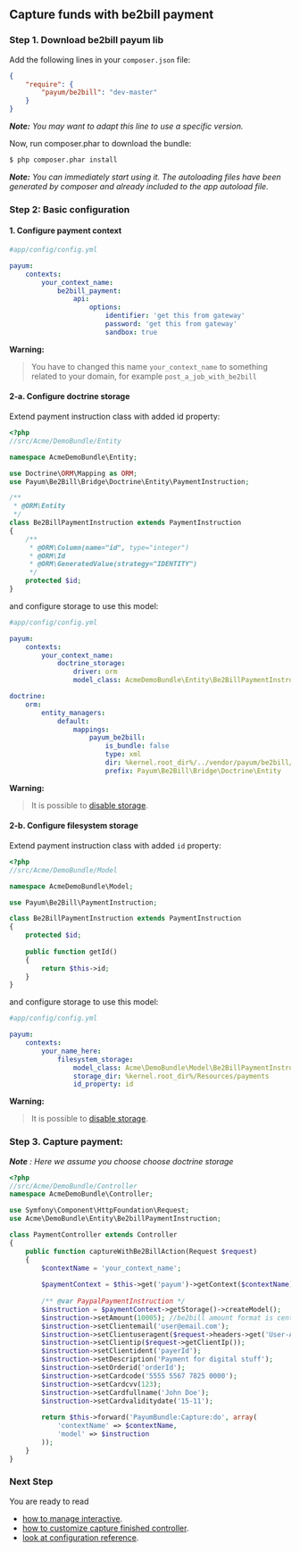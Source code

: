 ## Capture funds with be2bill payment

### Step 1. Download be2bill payum lib

Add the following lines in your `composer.json` file:

```json
{
    "require": {
        "payum/be2bill": "dev-master"
    }
}
```

_**Note:** You may want to adapt this line to use a specific version._

Now, run composer.phar to download the bundle:

```bash
$ php composer.phar install
```

_**Note:** You can immediately start using it. The autoloading files have been generated by composer and already included to the app autoload file._

### Step 2: Basic configuration

#### 1. Configure payment context
```yaml
#app/config/config.yml

payum:
    contexts:
        your_context_name:
            be2bill_payment:
                api:
                    options:
                        identifier: 'get this from gateway'
                        password: 'get this from gateway'
                        sandbox: true
```

**Warning:**

> You have to changed this name `your_context_name` to something related to your domain, for example `post_a_job_with_be2bill`

#### 2-a. Configure doctrine storage

Extend payment instruction class with added id property:

```php
<?php
//src/Acme/DemoBundle/Entity

namespace AcmeDemoBundle\Entity;

use Doctrine\ORM\Mapping as ORM;
use Payum\Be2Bill\Bridge\Doctrine\Entity\PaymentInstruction;

/**
 * @ORM\Entity
 */
class Be2BillPaymentInstruction extends PaymentInstruction
{
    /**
     * @ORM\Column(name="id", type="integer")
     * @ORM\Id
     * @ORM\GeneratedValue(strategy="IDENTITY")
     */
    protected $id;
}
```

and configure storage to use this model:

```yml
#app/config/config.yml

payum:
    contexts:
        your_context_name:
            doctrine_storage:
                driver: orm
                model_class: AcmeDemoBundle\Entity\Be2BillPaymentInstruction

doctrine:
    orm:
        entity_managers:
            default:
                mappings: 
                    payum_be2bill:
                        is_bundle: false
                        type: xml 
                        dir: %kernel.root_dir%/../vendor/payum/be2bill/src/Payum/Be2Bill/Bridge/Doctrine/Resources/mapping
                        prefix: Payum\Be2Bill\Bridge\Doctrine\Entity
```

**Warning:**

> It is possible to [disable storage](null_storage.md).

#### 2-b. Configure filesystem storage

Extend payment instruction class with added `id` property:

```php
<?php
//src/Acme/DemoBundle/Model

namespace AcmeDemoBundle\Model;

use Payum\Be2Bill\PaymentInstruction;

class Be2BillPaymentInstruction extends PaymentInstruction
{
    protected $id;
    
    public function getId()
    {
        return $this->id;
    }
}
```

and configure storage to use this model:

```yaml
#app/config/config.yml

payum:
    contexts:
        your_name_here:
            filesystem_storage:
                model_class: Acme\DemoBundle\Model\Be2BillPaymentInstruction
                storage_dir: %kernel.root_dir%/Resources/payments
                id_property: id
```

**Warning:**

> It is possible to [disable storage](null_storage.md).

### Step 3. Capture payment: 

_**Note** : Here we assume you choose choose doctrine storage_  


```php
<?php
//src/Acme/DemoBundle/Controller
namespace AcmeDemoBundle\Controller;

use Symfony\Component\HttpFoundation\Request;
use Acme\DemoBundle\Entity\Be2billPaymentInstruction;

class PaymentController extends Controller 
{
    public function captureWithBe2BillAction(Request $request)
    {
        $contextName = 'your_context_name';
    
        $paymentContext = $this->get('payum')->getContext($contextName);
    
        /** @var PaypalPaymentInstruction */
        $instruction = $paymentContext->getStorage()->createModel();
        $instruction->setAmount(10005); //be2bill amount format is cents: for example:  100.05 (EUR). will be 10005.
        $instruction->setClientemail('user@email.com');
        $instruction->setClientuseragent($request->headers->get('User-Agent', 'Unknown'));
        $instruction->setClientip($request->getClientIp());
        $instruction->setClientident('payerId');
        $instruction->setDescription('Payment for digital stuff');
        $instruction->setOrderid('orderId');
        $instruction->setCardcode('5555 5567 7825 0000');
        $instruction->setCardcvv(123);
        $instruction->setCardfullname('John Doe');
        $instruction->setCardvaliditydate('15-11');
        
        return $this->forward('PayumBundle:Capture:do', array(
            'contextName' => $contextName,
            'model' => $instruction
        ));
    }
}
```

### Next Step

You are ready to read 

* [how to manage interactive](interactive_requests.md).
* [how to customize capture finished controller](customize_capture_finished_controller.md).
* [look at configuration reference](configuration_reference.md).